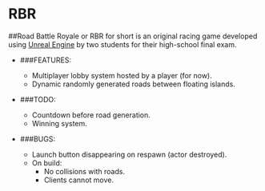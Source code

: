 # RBR

##Road Battle Royale or RBR for short is an original racing game developed using [Unreal Engine](https://www.unrealengine.com/en-US/what-is-unreal-engine-4) by two students for their high-school final exam.

- ###FEATURES:
  - Multiplayer lobby system hosted by a player (for now).
  - Dynamic randomly generated roads between floating islands.

- ###TODO:
  - Countdown before road generation.
  - Winning system.
  
- ###BUGS:
  - Launch button disappearing on respawn (actor destroyed).
  - On build:
    - No collisions with roads.
    - Clients cannot move.
